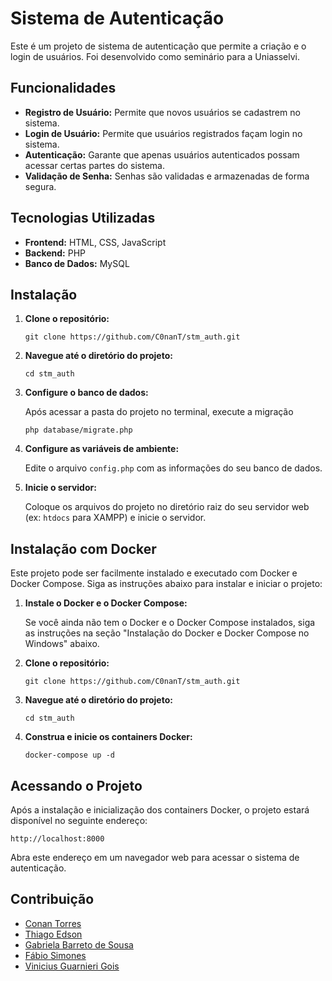   <h1>Sistema de Autenticação</h1>
  <p>
      Este é um projeto de sistema de autenticação que permite a criação e o login de usuários. Foi desenvolvido como
      seminário para a Uniasselvi.
  </p>

  <h2>Funcionalidades</h2>
  <ul>
      <li><strong>Registro de Usuário:</strong> Permite que novos usuários se cadastrem no sistema.</li>
      <li><strong>Login de Usuário:</strong> Permite que usuários registrados façam login no sistema.</li>
      <li><strong>Autenticação:</strong> Garante que apenas usuários autenticados possam acessar certas partes do
          sistema.</li>
      <li><strong>Validação de Senha:</strong> Senhas são validadas e armazenadas de forma segura.</li>
  </ul>

  <h2>Tecnologias Utilizadas</h2>
  <ul>
      <li><strong>Frontend:</strong> HTML, CSS, JavaScript</li>
      <li><strong>Backend:</strong> PHP</li>
      <li><strong>Banco de Dados:</strong> MySQL</li>
  </ul>

  <h2>Instalação</h2>
  <ol>
      <li>
          <p><strong>Clone o repositório:</strong></p>
          <pre><code>git clone https://github.com/C0nanT/stm_auth.git</code></pre>
      </li>
      <li>
          <p><strong>Navegue até o diretório do projeto:</strong></p>
          <pre><code>cd stm_auth</code></pre>
      </li>
      <li>
          <p><strong>Configure o banco de dados:</strong></p>
          <p>Após acessar a pasta do projeto no terminal, execute a migração</p>
          <pre><code>php database/migrate.php</code></pre>
      </li>
      <li>
          <p><strong>Configure as variáveis de ambiente:</strong></p>
          <p>Edite o arquivo <code>config.php</code> com as informações do seu banco de dados.</p>
      </li>
      <li>
          <p><strong>Inicie o servidor:</strong></p>
          <p>Coloque os arquivos do projeto no diretório raiz do seu servidor web (ex: <code>htdocs</code> para XAMPP) e
              inicie o servidor.</p>
      </li>
  </ol>

<h2>Instalação com Docker</h2>
<p>Este projeto pode ser facilmente instalado e executado com Docker e Docker Compose. Siga as instruções abaixo para instalar e iniciar o projeto:</p>
<ol>
    <li>
        <p><strong>Instale o Docker e o Docker Compose:</strong></p>
        <p>Se você ainda não tem o Docker e o Docker Compose instalados, siga as instruções na seção "Instalação do Docker e Docker Compose no Windows" abaixo.</p>
    </li>
    <li>
        <p><strong>Clone o repositório:</strong></p>
        <pre><code>git clone https://github.com/C0nanT/stm_auth.git</code></pre>
    </li>
    <li>
        <p><strong>Navegue até o diretório do projeto:</strong></p>
        <pre><code>cd stm_auth</code></pre>
    </li>
    <li>
        <p><strong>Construa e inicie os containers Docker:</strong></p>
        <pre><code>docker-compose up -d</code></pre>
    </li>
</ol>

<h2>Acessando o Projeto</h2>
<p>Após a instalação e inicialização dos containers Docker, o projeto estará disponível no seguinte endereço:</p>
<pre><code>http://localhost:8000</code></pre>
<p>Abra este endereço em um navegador web para acessar o sistema de autenticação.</p>
  <h2>Contribuição</h2>
      <ul>
        <li><a href="https://github.com/c0nant">Conan Torres</a></li>
        <li><a href="https://github.com/thiagoedson">Thiago Edson</a></li>
        <li><a href="https://github.com/gabrielabarreto">Gabriela Barreto de Sousa</a></li>
        <li><a href="https://github.com/FabioSimones">Fábio Simones</a></li>
        <li><a href="https://github.com/ViniGois">Vinicius Guarnieri Gois</a></li>
    </ul>
